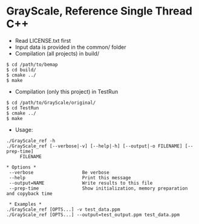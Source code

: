 GrayScale, Reference Single Thread C++
=========================================

* Read LICENSE.txt first
* Input data is provided in the common/ folder 
* Compilation (all projects) in build/
```
$ cd /path/to/bemap
$ cd build/
$ cmake ../
$ make
```

* Compilation (only this project) in TestRun
```
$ cd /path/to/GrayScale/original/
$ cd TestRun
$ cmake ../
$ make
```

* Usage:
```
./GrayScale_ref -h
./GrayScale_ref [--verbose|-v] [--help|-h] [--output|-o FILENAME] [--prep-time]
     FILENAME

* Options *
 --verbose                  Be verbose
 --help                     Print this message
 --output=NAME              Write results to this file
 --prep-time                Show initialization, memory preparation and copyback time

 * Examples *
./GrayScale_ref [OPTS...] -v test_data.ppm
./GrayScale_ref [OPTS...] --output=test_output.ppm test_data.ppm
```

